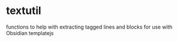# textutil
functions to help with extracting tagged lines and blocks for use with Obsidian templatejs
